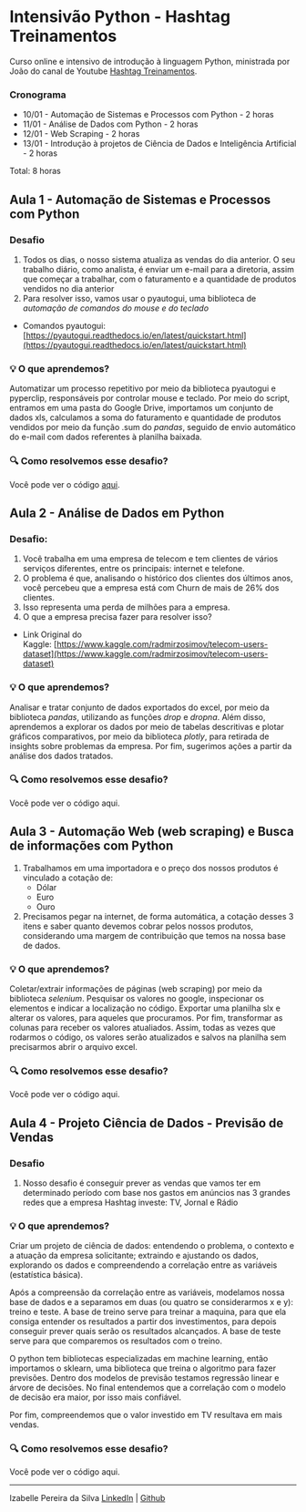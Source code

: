 # Intensivão Python - Hashtag Treinamentos

Curso online e intensivo de introdução à linguagem Python, ministrada por João do canal de Youtube [Hashtag Treinamentos](https://www.youtube.com/c/HashtagTreinamentos).

### Cronograma

- 10/01 - Automação de Sistemas e Processos com Python - 2 horas
- 11/01 - Análise de Dados com Python - 2 horas
- 12/01 - Web Scraping - 2 horas
- 13/01 - Introdução à projetos de Ciência de Dados e Inteligência Artificial - 2 horas

Total: 8 horas


## Aula 1 - Automação de Sistemas e Processos com Python

### Desafio

1. Todos os dias, o nosso sistema atualiza as vendas do dia anterior. O seu trabalho diário, como analista, é enviar um e-mail para a diretoria, assim que começar a trabalhar, com o faturamento e a quantidade de produtos vendidos no dia anterior
2. Para resolver isso, vamos usar o pyautogui, uma biblioteca de *automação de comandos do mouse e do teclado*
- Comandos pyautogui: [https://pyautogui.readthedocs.io/en/latest/quickstart.html](https://pyautogui.readthedocs.io/en/latest/quickstart.html)

### :bulb: O que aprendemos?
Automatizar um processo repetitivo por meio da biblioteca pyautogui e pyperclip, responsáveis por controlar mouse e teclado. Por meio do script, entramos em uma pasta do Google Drive, importamos um conjunto de dados xls, calculamos a soma do faturamento e quantidade de produtos vendidos por meio da função .sum do _pandas_, seguido de envio automático do e-mail com dados referentes à planilha baixada.

### :mag: Como resolvemos esse desafio?
Você pode ver o código [aqui](https://github.com/silvaizabelle/intensivo-python-hashtag/blob/main/aula-1-automacao.ipynb).


## Aula 2 - Análise de Dados em Python

### Desafio:

1. Você trabalha em uma empresa de telecom e tem clientes de vários serviços diferentes, entre os principais: internet e telefone.
2. O problema é que, analisando o histórico dos clientes dos últimos anos, você percebeu que a empresa está com Churn de mais de 26% dos clientes.
3. Isso representa uma perda de milhões para a empresa.
4. O que a empresa precisa fazer para resolver isso?

- Link Original do Kaggle: [https://www.kaggle.com/radmirzosimov/telecom-users-dataset](https://www.kaggle.com/radmirzosimov/telecom-users-dataset)

### :bulb: O que aprendemos?
Analisar e tratar conjunto de dados exportados do excel, por meio da biblioteca _pandas_, utilizando as funções _drop_ e _dropna_. Além disso, aprendemos a explorar os dados por meio de tabelas descritivas e plotar gráficos comparativos, por meio da biblioteca _plotly_, para retirada de insights sobre problemas da empresa. Por fim, sugerimos ações a partir da análise dos dados tratados.

### :mag: Como resolvemos esse desafio?
Você pode ver o código aqui.

## Aula 3 - Automação Web (web scraping) e Busca de informações com Python

1. Trabalhamos em uma importadora e o preço dos nossos produtos é vinculado a cotação de:
    - Dólar
    - Euro
    - Ouro
2. Precisamos pegar na internet, de forma automática, a cotação desses 3 itens e saber quanto devemos cobrar pelos nossos produtos, considerando uma margem de contribuição que temos na nossa base de dados.

### :bulb: O que aprendemos?
Coletar/extrair informações de páginas (web scraping) por meio da biblioteca _selenium_. Pesquisar os valores no google, inspecionar os elementos e indicar a localização no código. Exportar uma planilha slx e alterar os valores, para aqueles que procuramos. Por fim, transformar as colunas para receber os valores atualiados.  Assim, todas as vezes que rodarmos o código, os valores serão atualizados e salvos na planilha sem precisarmos abrir o arquivo excel.

### :mag: Como resolvemos esse desafio?
Você pode ver o código aqui.


## Aula 4 - Projeto Ciência de Dados - Previsão de Vendas

### Desafio

1. Nosso desafio é conseguir prever as vendas que vamos ter em determinado período com base nos gastos em anúncios nas 3 grandes redes que a empresa Hashtag investe: TV, Jornal e Rádio

### :bulb: O que aprendemos?

Criar um projeto de ciência de dados: entendendo o problema, o contexto e a atuação da empresa solicitante; extraindo e ajustando os dados, explorando os dados e compreendendo a correlação entre as variáveis (estatística básica). 

Após a compreensão da correlação entre as variáveis, modelamos nossa base de dados e a separamos em duas (ou quatro se considerarmos x e y): treino e teste. A base de treino serve para treinar a maquina, para que ela consiga entender os resultados a partir dos investimentos, para depois conseguir prever quais serão os resultados alcançados. A base de teste serve para que comparemos os resultados com o treino. 

O python tem bibliotecas especializadas em machine learning, então importamos o sklearn, uma biblioteca que treina o algoritmo para fazer previsões. Dentro dos modelos de previsão testamos regressão linear e árvore de decisões. No final entendemos que a correlação com o modelo de decisão era maior, por isso mais confiável.

Por fim, compreendemos que o valor investido em TV resultava em mais vendas.

### :mag: Como resolvemos esse desafio?
Você pode ver o código aqui.

_______________________________________


Izabelle Pereira da Silva
[LinkedIn](https://www.linkedin.com/in/silvaizabelle/) | [Github](https://github.com/silvaizabelle) 
